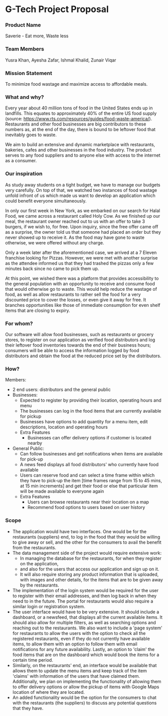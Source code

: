 # G-Tech Project Proposal

### **Product Name**
Saverie - Eat more, Waste less

### **Team Members**
Yusra Khan, Ayesha Zafar, Ishmal Khalid, Zunair Viqar

### **Mission Statement**
To minimize food wastage and maximize access to affordable meals.

### **What and why?**

Every year about 40 million tons of food in the United States ends up in landfills. This equates to approximately 40% of the entire US food supply (source: https://www.rts.com/resources/guides/food-waste-america/). Restaurants and other food businesses are big contributors to these numbers as, at the end of the day, there is bound to be leftover food that inevitably goes to waste.

We aim to build an extensive and dynamic marketplace with restaurants, bakeries, cafes and other businesses in the food industry. The product serves to any food suppliers and to anyone else with access to the internet as a consumer.

### **Our inspiration**

As study away students on a tight budget, we have to manage our budgets very carefully. On top of that, we watched two instances of food wastage unfold infront of us which made us want to develop an application which could benefit everyone simultaneously.

In only our first week in New York, as we embarked on our search for Halal Food, we came across a restaurant called Holy Cow. As we finished up our meal, the restaurant owner reached out to us with an offer to take 3 burgers, if we wish to, for free. Upon inquiry, since the free offer came off as a surprise, the owner told us that someone had placed an order but they never showed up to receive it. As the food may have gone to waste otherwise, we were offered without any charge.

Only a week later after the aforementioned case, we arrived at a 7 Eleven franchise looking for Pizzas. However, we were met with another surprise as the attendee informed us that they had trashed the pizzas only a few minutes back since no came to pick them up.

At this point, we wished there was a platform that provides accessibility to the general population with an opportunity to receive and consume food that would otherwise go to waste. This would help reduce the wastage of food, as well as allow restaurants to rather sell the food for a very discounted price to cover the losses, or even give it away for free. It branches opportunities like those of immediate consumption for even shelf items that are closing to expiry.

### **For whom?**

Our software will allow food businesses, such as restaurants or grocery stores, to register on our application as verified food distributors and log their leftover food inventories towards the end of their business hours; consumers will be able to access the information logged by food distributors and obtain the food at the reduced price set by the distributors.

### **How?**
Members:
- 2 end users: distributors and the general public
- Businesses:
    - Expected to register by providing their location, operating hours and menu
    - The businesses can log in the food items that are currently available for pickup
    - Businesses have options to add quantity for a menu item, edit descriptions, location and operating hours
    - Extra Features
        - Businesses can offer delivery options if customer is located nearby
- General Public:
    - Can follow businesses and get notifications when items are available for pick-up
    - A news feed displays all food distributors' who currently have food available
    - Users can reserve food and can select a time frame within which they have to pick-up the item [time frames range from 15 to 45 mins, at 15 min increments] and get their food or else that particular item will be made available to everyone again
    - Extra Features
        - Users can browse restaurants near their location on  a map
        - Recommend food options to users based on user history

### **Scope**
- The application would have two interfaces. One would be for the restaurants (suppliers) end, to log in the food that they would be willing to give away or sell, and the other for the consumers to avail the benefit from the restaurants.
- The data management side of the project would require extensive work:
  - In managing the database for the restaurants, for when they register on the application,
  - and also for the users that access our application and sign up on it.
  - It will also require storing any product information that is uploaded, with images and other details, for the items that are to be given away by the restaurants.
- The implementation of the login system would be required for the user to register with their email addresses, and then log back in when they need to in the future. The portal for restaurants would also require a similar login or registration system.
- The user interface would have to be very extensive. It should include a dashboard, or a newsfeed, that displays all the current available items. It should also allow for multiple filters, as well as searching options and reaching out to the restaurants. We also want to include a 'page system' for restaurants to allow the users with the option to check all the registered restaurants, even if they do not currently have available items, to allow them with an option to follow them with email notifications for any future availability. Lastly, an option to 'claim' the food items that are on the dashboard which would book the items for a certain time period.
- Similarly, on the restaurants' end, an interface would be available that allows them to update the menu items and keep track of the item 'claims' with information of the users that have claimed them. Additionally, we plan on implementing the functionality of allowing them to offer delivery options or allow the pickup of items with Google Maps location of where they are located.
- An added functionality would be the option for the consumers to chat with the restaurants (the suppliers) to discuss any potential questions that they have.
